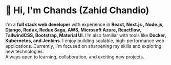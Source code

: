 # 👋 Hi, I'm Chands (Zahid Chandio)

I'm a **full stack web developer** with experience in **React, Next.js , Node.js, Django, Redux, Redux Saga, AWS, Microsoft Azure, Reactflow, TailwindCSS, Bootstrap, Material UI**. I’m also familiar with tools like **Docker, Kubernetes, and Jenkins**. I enjoy building scalable, high-performance web applications.
Currently, I'm focused on sharpening my skills and exploring new technologies.  
Always open to learning, collaboration, and exciting new projects.
